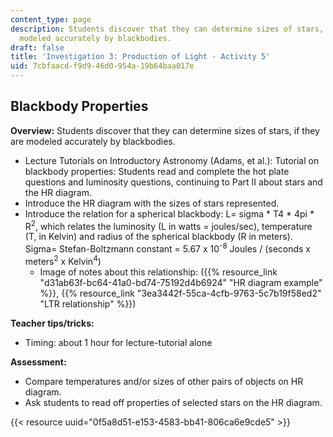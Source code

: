 ```yaml
---
content_type: page
description: Students discover that they can determine sizes of stars, if they are
  modeled accurately by blackbodies.
draft: false
title: 'Investigation 3: Production of Light - Activity 5'
uid: 7cbfaacd-f9d9-46d0-954a-19b64baa017e
---
```

## **Blackbody Properties**

**Overview:** Students discover that they can determine sizes of stars, if they are modeled accurately by blackbodies.

- Lecture Tutorials on Introductory Astronomy (Adams, et al.): Tutorial on blackbody properties: Students read and complete the hot plate questions and luminosity questions, continuing to Part II about stars and the HR diagram.
- Introduce the HR diagram with the sizes of stars represented. 
- Introduce the relation for a spherical blackbody: L= sigma \* T4 \* 4pi \* R<sup>2</sup>, which relates the luminosity (L in watts = joules/sec), temperature (T, in Kelvin) and radius of the spherical blackbody (R in meters). Sigma= Stefan-Boltzmann constant = 5.67 x 10<sup>\-8</sup> Joules / (seconds x meters<sup>2</sup> x Kelvin<sup>4</sup>) 
    - Image of notes about this relationship: ({{% resource_link "d31ab63f-bc64-41a0-bd74-75192d4b6924" "HR diagram example" %}}, {{% resource_link "3ea3442f-55ca-4cfb-9763-5c7b19f58ed2" "LTR relationship" %}})

**Teacher tips/tricks:**

- Timing: about 1 hour for lecture-tutorial alone

**Assessment:**

- Compare temperatures and/or sizes of other pairs of objects on HR diagram.
- Ask students to read off properties of selected stars on the HR diagram.

{{< resource uuid="0f5a8d51-e153-4583-bb41-806ca6e9cde5" >}}